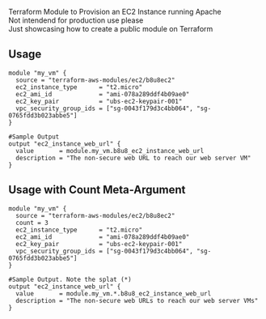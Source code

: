 Terraform Module to Provision an EC2 Instance running Apache\
Not intendend for production use please\
Just showcasing how to create a public module on Terraform

## Usage
```hcl
module "my_vm" {
  source = "terraform-aws-modules/ec2/b8u8ec2"
  ec2_instance_type      = "t2.micro"
  ec2_ami_id             = "ami-078a289ddf4b09ae0"
  ec2_key_pair           = "ubs-ec2-keypair-001"
  vpc_security_group_ids = ["sg-0043f179d3c4bb064", "sg-0765fdd3b023abbe5"]
}

#Sample Output
output "ec2_instance_web_url" {
  value       = module.my_vm.b8u8_ec2_instance_web_url
  description = "The non-secure web URL to reach our web server VM"
}
```

## Usage with Count Meta-Argument
```hcl
module "my_vm" {
  source = "terraform-aws-modules/ec2/b8u8ec2"
  count = 3
  ec2_instance_type      = "t2.micro"
  ec2_ami_id             = "ami-078a289ddf4b09ae0"
  ec2_key_pair           = "ubs-ec2-keypair-001"
  vpc_security_group_ids = ["sg-0043f179d3c4bb064", "sg-0765fdd3b023abbe5"]
}

#Sample Output. Note the splat (*)
output "ec2_instance_web_url" {
  value       = module.my_vm.*.b8u8_ec2_instance_web_url
  description = "The non-secure web URLs to reach our web server VMs"
}
```